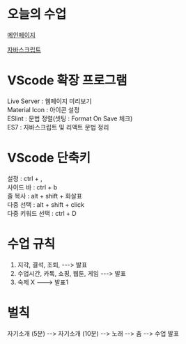 # 오늘의 수업
[메인페이지](https://kimjw04.github.io/class2024/)   

[자바스크립트](https://kimjw04.github.io/class2024/javascript/index.html)   

# VScode 확장 프로그램
Live Server : 웹페이지 미리보기   
Material Icon : 아이콘 설정   
ESlint : 문법 정렬(셋팅 : Format On Save 체크)   
ES7 : 자바스크립트 및 리액트 문법 정리   


# VScode 단축키
설정 : ctrl + ,    
사이드 바 : ctrl + b    
줄 복사 : alt + shift + 화살표     
다중 선택 : alt + shift + click   
다중 키워드 선택 : ctrl + D   


# 수업 규칙
1. 지각, 결석, 조퇴, ---> 발표
2. 수업시간, 카톡, 쇼핑, 웹툰, 게임 ---> 발표
3. 숙제 X ---> 발표1

# 벌칙
자기소개 (5분) --> 자기소개 (10분) --> 노래 --> 춤 --> 수업 발표
